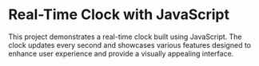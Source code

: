# Real-Time Clock with JavaScript
This project demonstrates a real-time clock built using JavaScript.
The clock updates every second and showcases various features designed to 
enhance user experience and provide a visually appealing interface.
